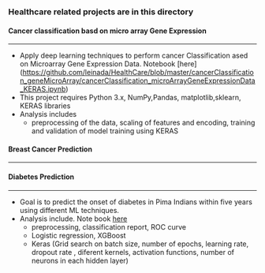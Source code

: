 ### Healthcare related projects are  in this directory

#### Cancer classification basd on micro array Gene Expression
----------------------------------------------------------------

- Apply deep learning techniques to perform cancer Classification ased on Microarray Gene Expression Data. Notebook [here] (https://github.com/leinada/HealthCare/blob/master/cancerClassification_geneMicroArray/cancerClassification_microArrayGeneExpressionData_KERAS.ipynb)
- This project requires Python 3.x, NumPy,Pandas, matplotlib,sklearn, KERAS libraries
- Analysis includes
  * preprocessing of the data,  scaling of features and encoding, training and validation of model training using KERAS

#### Breast Cancer Prediction
---------------------------------------------------------------

#### Diabetes Prediction
----------------------------------------------------------------
- Goal is to predict the onset of diabetes in Pima Indians within five years using different ML techniques.
- Analysis include. Note book [here](https://github.com/leinada/HealthCare/blob/master/diabetes_prediction/diabetes.ipynb) 
   * preprocessing, classification report, ROC curve
   * Logistic regression, XGBoost
   * Keras (Grid search on batch size, number of epochs, learning rate, dropout rate , diferent kernels, activation functions, number of neurons in each hidden layer)